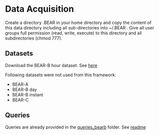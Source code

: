 # Data Acquisition
Create a directory .BEAR in your home directory and copy the content of this data directory including all sub-directories into ~/.BEAR . Give all user groups full permission (read, write, execute) to this directory and all subdirectories (chmod 777). 

## Datasets
Download the BEAR-B hour dataset. See [here](https://github.com/GreenfishK/BEAR/blob/master/data/rawdata-bearb/hour/README.md)

Following datasets were not used from this framework:
* BEAR-A
* BEAR-B day
* BEAR-B instant
* BEAR-C

## Queries
Queries are already provided in the [queries_bearb](https://github.com/GreenfishK/BEAR/tree/master/data/queries_bearb) folder. 
See [readme](https://github.com/GreenfishK/BEAR/tree/master/data/queries_bearb/README.md)

